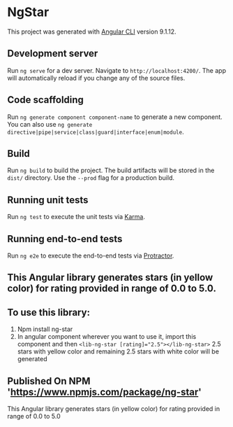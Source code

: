 # NgStar

This project was generated with [Angular CLI](https://github.com/angular/angular-cli) version 9.1.12.

## Development server

Run `ng serve` for a dev server. Navigate to `http://localhost:4200/`. The app will automatically reload if you change any of the source files.

## Code scaffolding

Run `ng generate component component-name` to generate a new component. You can also use `ng generate directive|pipe|service|class|guard|interface|enum|module`.

## Build

Run `ng build` to build the project. The build artifacts will be stored in the `dist/` directory. Use the `--prod` flag for a production build.

## Running unit tests

Run `ng test` to execute the unit tests via [Karma](https://karma-runner.github.io).

## Running end-to-end tests

Run `ng e2e` to execute the end-to-end tests via [Protractor](http://www.protractortest.org/).

## This Angular library generates stars (in yellow color) for rating provided in range of 0.0 to 5.0.

## To use this library:
1) Npm install ng-star
2) In angular component wherever you want to use it, import this component and 		then
   `<lib-ng-star [rating]="2.5"></lib-ng-star>`
   2.5 stars with yellow color and remaining 2.5 stars with white color will be generated
   
## Published On NPM 'https://www.npmjs.com/package/ng-star'


This Angular library generates stars (in yellow color) for rating provided in range of 0.0 to 5.0